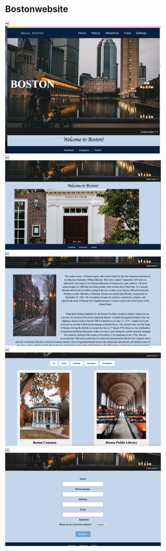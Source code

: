 # Bostonwebsite

￼![Image](./Screenshot_boston.JPG)
￼![Image](./Screenshot_welcome.JPG)
￼![Image](./Screenshot_history.JPG)
￼![Image](./Screenshot_attractions.JPG)
￼![Image](./Screenshot_register.JPG)
